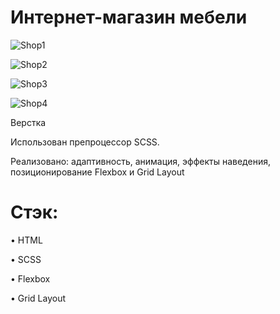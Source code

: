 # Интернет-магазин мебели

![Shop1](https://user-images.githubusercontent.com/94056174/188199418-c0f538a2-b229-4817-bb8b-2eef07bb9588.jpg)

![Shop2](https://user-images.githubusercontent.com/94056174/188199489-9e0827fb-4ce8-481c-b68a-f71dc5c0381a.jpg)

![Shop3](https://user-images.githubusercontent.com/94056174/188199530-f012139d-6260-430f-8ea5-6d9fed8bcc94.jpg)

![Shop4](https://user-images.githubusercontent.com/94056174/188199553-2f4ae0ef-c2ac-4ccf-b5fb-8144a35134f7.jpg)

Верстка

Использован препроцессор SCSS. 

Реализовано: адаптивность, анимация, эффекты наведения, позиционирование Flexbox и Grid Layout

# Стэк:

• HTML

• SCSS

• Flexbox

• Grid Layout

